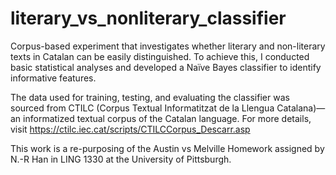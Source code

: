 # literary_vs_nonliterary_classifier

Corpus-based experiment that investigates whether literary and non-literary texts in Catalan can be easily distinguished. To achieve this, I conducted basic statistical analyses and developed a Naïve Bayes classifier to identify informative features.

The data used for training, testing, and evaluating the classifier was sourced from CTILC (Corpus Textual Informatitzat de la Llengua Catalana)—an informatized textual corpus of the Catalan language. For more details, visit https://ctilc.iec.cat/scripts/CTILCCorpus_Descarr.asp

This work is a re-purposing of the Austin vs Melville Homework assigned by N.-R Han in LING 1330 at the University of Pittsburgh. 